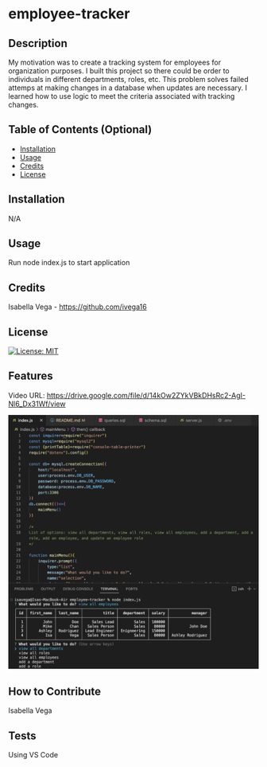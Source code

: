 # employee-tracker

## Description

My motivation was to create a tracking system for employees for organization purposes. I built this project so there could be order to individuals in different departments, roles, etc. This problem solves failed attemps at making changes in a database when updates are necessary. I learned how to use logic to meet the criteria associated with tracking changes.

## Table of Contents (Optional)

- [Installation](#installation)
- [Usage](#usage)
- [Credits](#credits)
- [License](#license)

## Installation

N/A

## Usage

Run node index.js to start application

## Credits

Isabella Vega - https://github.com/ivega16

## License

[![License: MIT](https://img.shields.io/badge/License-MIT-yellow.svg)](https://opensource.org/licenses/MIT)


## Features

Video URL: https://drive.google.com/file/d/14kOw2ZYkVBkDHsRc2-AgI-Nl6_Dx31Wf/view

![Alt text](<Assets/Screenshot 2023-11-14 at 10.33.54 PM.png>)

## How to Contribute

Isabella Vega

## Tests

Using VS Code
